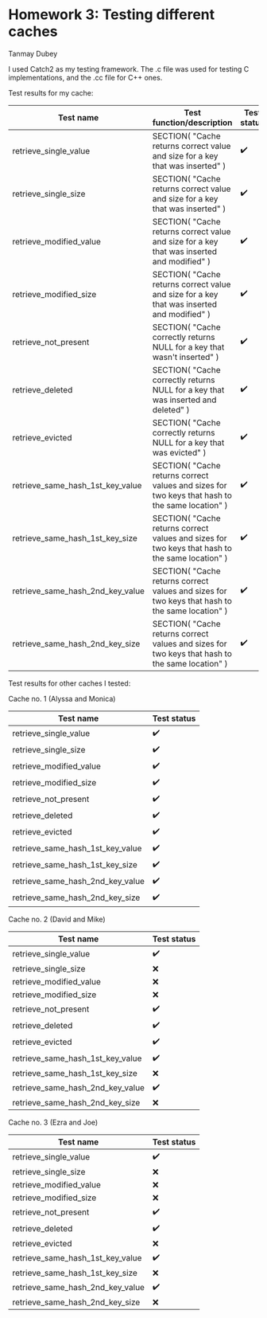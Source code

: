 # Homework 3: Testing different caches

Tanmay Dubey

I used Catch2 as my testing framework. The .c file was used for testing C implementations, and the .cc file for C++ ones.

Test results for my cache:

Test name | Test function/description | Test status
--------- | ------------------------- | -----------
retrieve_single_value | SECTION( "Cache returns correct value and size for a key that was inserted" ) | :heavy_check_mark:
retrieve_single_size | SECTION( "Cache returns correct value and size for a key that was inserted" ) | :heavy_check_mark:
retrieve_modified_value | SECTION( "Cache returns correct value and size for a key that was inserted and modified" ) | :heavy_check_mark:
retrieve_modified_size | SECTION( "Cache returns correct value and size for a key that was inserted and modified" ) | :heavy_check_mark:
retrieve_not_present | SECTION( "Cache correctly returns NULL for a key that wasn't inserted" ) | :heavy_check_mark:
retrieve_deleted | SECTION( "Cache correctly returns NULL for a key that was inserted and deleted" ) | :heavy_check_mark:
retrieve_evicted | SECTION( "Cache correctly returns NULL for a key that was evicted" ) | :heavy_check_mark:
retrieve_same_hash_1st_key_value | SECTION( "Cache returns correct values and sizes for two keys that hash to the same location" ) | :heavy_check_mark:
retrieve_same_hash_1st_key_size | SECTION( "Cache returns correct values and sizes for two keys that hash to the same location" ) | :heavy_check_mark:
retrieve_same_hash_2nd_key_value | SECTION( "Cache returns correct values and sizes for two keys that hash to the same location" ) | :heavy_check_mark:
retrieve_same_hash_2nd_key_size | SECTION( "Cache returns correct values and sizes for two keys that hash to the same location" ) | :heavy_check_mark:

Test results for other caches I tested:

Cache no. 1 (Alyssa and Monica)

Test name | Test status
--------- | -----------
retrieve_single_value | :heavy_check_mark:
retrieve_single_size | :heavy_check_mark:
retrieve_modified_value | :heavy_check_mark:
retrieve_modified_size | :heavy_check_mark:
retrieve_not_present | :heavy_check_mark:
retrieve_deleted | :heavy_check_mark:
retrieve_evicted | :heavy_check_mark:
retrieve_same_hash_1st_key_value | :heavy_check_mark:
retrieve_same_hash_1st_key_size | :heavy_check_mark:
retrieve_same_hash_2nd_key_value | :heavy_check_mark:
retrieve_same_hash_2nd_key_size | :heavy_check_mark:

Cache no. 2 (David and Mike)

Test name | Test status
--------- | -----------
retrieve_single_value | :heavy_check_mark:
retrieve_single_size | :x:
retrieve_modified_value | :x:
retrieve_modified_size | :x:
retrieve_not_present | :heavy_check_mark:
retrieve_deleted | :heavy_check_mark:
retrieve_evicted | :heavy_check_mark:
retrieve_same_hash_1st_key_value | :heavy_check_mark:
retrieve_same_hash_1st_key_size | :x:
retrieve_same_hash_2nd_key_value | :heavy_check_mark:
retrieve_same_hash_2nd_key_size | :x:

Cache no. 3 (Ezra and Joe)

Test name | Test status
--------- | -----------
retrieve_single_value | :heavy_check_mark:
retrieve_single_size | :x:
retrieve_modified_value | :x:
retrieve_modified_size | :x:
retrieve_not_present | :heavy_check_mark:
retrieve_deleted | :heavy_check_mark:
retrieve_evicted | :x:
retrieve_same_hash_1st_key_value | :heavy_check_mark:
retrieve_same_hash_1st_key_size | :x:
retrieve_same_hash_2nd_key_value | :heavy_check_mark:
retrieve_same_hash_2nd_key_size | :x:
